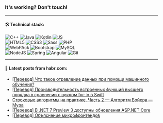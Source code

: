 ### It's working? Don't touch!

---

#### 🛠️ Technical stack:

![C++](https://img.shields.io/badge/C++-informational?logo=c%2B%2B&style=flat&logoColor=white&color=9C033A)
![Java](https://img.shields.io/badge/Java-informational?logo=java&style=flat&logoColor=white&color=007396)
![Kotlin](https://img.shields.io/badge/Kotlin-informational?logo=Kotlin&style=flat&logoColor=white&color=0095D5)
![JS](https://img.shields.io/badge/JS-informational?logo=javaScript&style=flat&logoColor=black&color=F7Df1E) <br>
![HTML5](https://img.shields.io/badge/HTML5-informational?logo=html5&style=flat&logoColor=white&color=E34F26)
![CSS3](https://img.shields.io/badge/CSS3-informational?logo=css3&style=flat&logoColor=white&color=157286)
![Sass](https://img.shields.io/badge/Saas-informational?logo=sass&style=flat&logoColor=white&color=hotpink)
![PHP](https://img.shields.io/badge/PHP-informational?logo=php&style=flat&logoColor=white&color=777BB4) <br>
![WebPAck](https://img.shields.io/badge/WebPack-informational?logo=webPack&style=flat&logoColor=white&color=FF6F00)
![Bootstrap](https://img.shields.io/badge/Bootstrap-informational?logo=Bootstrap&style=flat&logoColor=white&color=7952B3)
![MySQL](https://img.shields.io/badge/MySQL-informational?logo=MySQL&style=flat&logoColor=white&color=00f) <br>
![NodeJS](https://img.shields.io/badge/NodeJS-informational?logo=node.js&style=flat&logoColor=white&color=43853D)
![Spring](https://img.shields.io/badge/Spring-informational?logo=Spring&style=flat&logoColor=white&color=0A9EDC)
![Angular](https://img.shields.io/badge/Vue-informational?logo=vue.js&style=flat&logoColor=white&color=red)
![Git](https://img.shields.io/badge/Git-informational?logo=git&style=flat&logoColor=white&color=darkorange)

___

#### 💬 Latest posts from habr.com:

<!-- BLOG-POST-LIST:START -->
- [[Перевод] Что такое отравление данных при помощи машинного обучения?](https://habr.com/ru/post/661083/?utm_source=habrahabr&utm_medium=rss&utm_campaign=661083)
- [[Перевод] Производительность встроенных функций высшего порядка в сравнении с циклом for-in в Swift](https://habr.com/ru/post/661101/?utm_source=habrahabr&utm_medium=rss&utm_campaign=661101)
- [Строковые алгоритмы на практике. Часть 2 — Алгоритм Бойера — Мура](https://habr.com/ru/post/660767/?utm_source=habrahabr&utm_medium=rss&utm_campaign=660767)
- [[Перевод] В .NET 7 Preview 3 доступны обновления ASP.NET Core](https://habr.com/ru/post/661081/?utm_source=habrahabr&utm_medium=rss&utm_campaign=661081)
- [[Перевод] Объяснение микрофронтендов](https://habr.com/ru/post/661079/?utm_source=habrahabr&utm_medium=rss&utm_campaign=661079)
<!-- BLOG-POST-LIST:END -->
